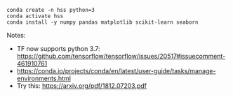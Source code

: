 ```
conda create -n hss python=3
conda activate hss
conda install -y numpy pandas matplotlib scikit-learn seaborn
```

Notes:
- TF now supports python 3.7: https://github.com/tensorflow/tensorflow/issues/20517#issuecomment-461910761
- https://conda.io/projects/conda/en/latest/user-guide/tasks/manage-environments.html
- Try this: https://arxiv.org/pdf/1812.07203.pdf